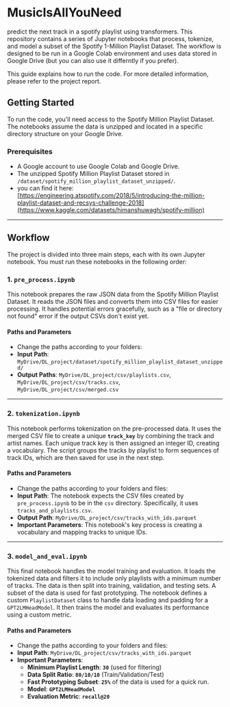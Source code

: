 # MusicIsAllYouNeed
predict the next track in a spotify playlist using transformers.
This repository contains a series of Jupyter notebooks that process, tokenize, and model a subset of the Spotify 1-Million Playlist Dataset. The workflow is designed to be run in a Google Colab environment and uses data stored in Google Drive (but you can also use it differntly if you prefer).

This guide explains how to run the code. For more detailed information, please refer to the project report.

## Getting Started

To run the code, you'll need access to the Spotify Million Playlist Dataset. The notebooks assume the data is unzipped and located in a specific directory structure on your Google Drive.

### Prerequisites

* A Google account to use Google Colab and Google Drive.
* The unzipped Spotify Million Playlist Dataset stored in `/dataset/spotify_million_playlist_dataset_unzipped/`.
* you can find it here: [https://engineering.atspotify.com/2018/5/introducing-the-million-playlist-dataset-and-recsys-challenge-2018](https://www.kaggle.com/datasets/himanshuwagh/spotify-million)

---

## Workflow

The project is divided into three main steps, each with its own Jupyter notebook. You must run these notebooks in the following order:

### 1. `pre_process.ipynb`

This notebook prepares the raw JSON data from the Spotify Million Playlist Dataset. It reads the JSON files and converts them into CSV files for easier processing. It handles potential errors gracefully, such as a "file or directory not found" error if the output CSVs don't exist yet.

#### Paths and Parameters
* Change the paths according to your folders:
* **Input Path**: `MyDrive/DL_project/dataset/spotify_million_playlist_dataset_unzipped/`
* **Output Paths**: `MyDrive/DL_project/csv/playlists.csv`, `MyDrive/DL_project/csv/tracks.csv`, `MyDrive/DL_project/csv/merged.csv`

---

### 2. `tokenization.ipynb`

This notebook performs tokenization on the pre-processed data. It uses the merged CSV file to create a unique **`track_key`** by combining the track and artist names. Each unique track key is then assigned an integer ID, creating a vocabulary. The script groups the tracks by playlist to form sequences of track IDs, which are then saved for use in the next step.

#### Paths and Parameters
* Change the paths according to your folders and files:
* **Input Path**: The notebook expects the CSV files created by `pre_process.ipynb` to be in the `csv` directory. Specifically, it uses `tracks_and_playlists.csv`.
* **Output Path**: `MyDrive/DL_project/csv/tracks_with_ids.parquet`
* **Important Parameters**: This notebook's key process is creating a vocabulary and mapping tracks to unique IDs.

---

### 3. `model_and_eval.ipynb`

This final notebook handles the model training and evaluation. It loads the tokenized data and filters it to include only playlists with a minimum number of tracks. The data is then split into training, validation, and testing sets. A subset of the data is used for fast prototyping. The notebook defines a custom `PlaylistDataset` class to handle data loading and padding for a `GPT2LMHeadModel`. It then trains the model and evaluates its performance using a custom metric.

#### Paths and Parameters
* Change the paths according to your folders and files:
* **Input Path**: `MyDrive/DL_project/csv/tracks_with_ids.parquet`
* **Important Parameters**:
    * **Minimum Playlist Length**: **`30`** (used for filtering)
    * **Data Split Ratio**: **`80/10/10`** (Train/Validation/Test)
    * **Fast Prototyping Subset**: **`25%`** of the data is used for a quick run.
    * **Model**: **`GPT2LMHeadModel`**
    * **Evaluation Metric**: **`recall@20`**
 

